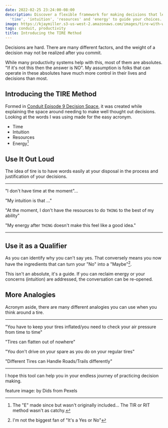 ```yaml
---
date: 2022-02-25 23:24:00-08:00
description: Discover a flexible framework for making decisions that lets you weigh
  'time', 'intuition', 'resources' and 'energy' to guide your choices.
image: https://kjaymiller.s3-us-west-2.amazonaws.com/images/tire-with-wheels.jpg
tags: conduit, productivity
title: Introducing the TIRE Method
---
```


Decisions are hard. There are many different factors, and the weight of a decision may not be realized after you commit.

While many productivity systems help with this, most of them are absolutes. "If it's not this then the answer is NO". My assumption is folks that can operate in these absolutes have much more control in their lives and decisions than most.

## Introducing the TIRE Method

Formed in [Conduit Episode 9 Decision Space](https://relay/conduit/9), it was created while explaining the space around needing to make well thought out decisions. Looking at the words I was using made for the easy acronym.

- Time
- Intuition
- Resources
- Energy[^1]

## Use It Out Loud

The idea of tire is to have words easily at your disposal in the process and justification of your decisions.

---

"I don't have time at the moment"...

"My intuition is that ..."

"At the moment, I don't have the resources to do `THING` to the best of my ability"

"My energy after `THING` doesn't make this feel like a good idea."

---
## Use it as a Qualifier

As you can identify why you can't say yes. That conversely means you now have the ingredients that can turn your "No" into a "Maybe"[^2].

This isn't an absolute, it's a guide. If you can reclaim energy or your concerns (intuition) are addressed, the conversation can be re-opened.

## More Analogies

Acronym aside, there are many different analogies you can use when you think around a tire.

---

"You have to keep your tires inflated/you need to check your air pressure from time to time"

"Tires can flatten out of nowhere"

"You don't drive on your spare as you do on your regular tires"

"Different Tires can Handle Roads/Trails differently"

---

I hope this tool can help you in your endless journey of practicing decision making.

feature image: by Dids from Pexels

[^1]: The "E" made since but wasn't originally included... The TIR or RIT method wasn't as catchy.
[^2]: I'm not the biggest fan of "It's a Yes or No"
